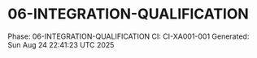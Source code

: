 # 06-INTEGRATION-QUALIFICATION
Phase: 06-INTEGRATION-QUALIFICATION
CI: CI-XA001-001
Generated: Sun Aug 24 22:41:23 UTC 2025
